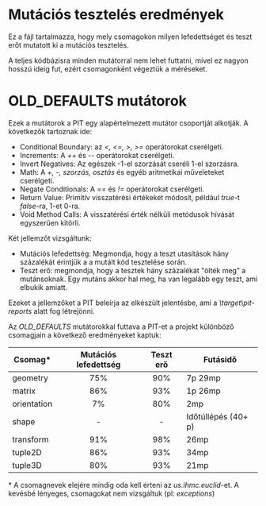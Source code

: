# Mutációs tesztelés eredmények

Ez a fájl tartalmazza, hogy mely csomagokon milyen 
lefedettséget és teszt erőt mutatott ki a mutációs tesztelés.

A teljes kódbázisra minden mutátorral nem lehet futtatni, mivel ez 
nagyon hosszú ideig fut, ezért csomagonként végeztük a méréseket.

# OLD_DEFAULTS mutátorok

Ezek a mutátorok a PIT egy alapértelmezett mutátor csoportját alkotják. 
A következők tartoznak ide:

 - Conditional Boundary: az *<, <=, >, >=* operátorokat cserélgeti.
 - Increments: A *++* és *--* operátorokat cserélgeti.
 - Invert Negatives: Az egészek -1-el szorzását cseréli 1-el szorzásra.
 - Math: A *+, -, szorzás, osztás* és egyéb aritmetikai műveleteket cserélgeti.
 - Negate Conditionals: A *==* és *!=* operátorokat cserélgeti.
 - Return Value: Primitív visszatérési értékeket módosít, például *true*-t *false*-ra, 1-et 0-ra.
 - Void Method Calls: A visszatérési érték nélküli metódusok hívását egyszerűen kitörli.
 
Két jellemzőt vizsgáltunk:

 - Mutációs lefedettség: Megmondja, hogy a teszt utasítások hány százalékát érintjük a a mutált kód tesztelése során. 
 - Teszt erő: megmondja, hogy a tesztek hány százalékát "ölték meg" a mutánsoknak. Egy mutáns akkor 
 hal meg, ha van legalább egy teszt, ami elbukik amiatt.
 
Ezeket a jellemzőket a PIT beleírja az elkészült jelentésbe, ami a *\target\pit-reports* alatt fog létrejönni.
 
Az *OLD_DEFAULTS* mutátorokkal futtava a PIT-et a projekt különböző csomagjain a 
következő eredményeket kaptuk:
 
 | Csomag\*    | Mutációs lefedettség   | Teszt erő | Futásidő
 | ---         | :-:                    | :-:       | ---
 | geometry    | 75%                    | 90%       | 7p 29mp
 | matrix      | 86%                    | 93%       | 1p 26mp
 | orientation | 7%                     | 80%       | 2mp
 | shape       | -                      | -         | Időtúllépés (40+ p)
 | transform   | 91%                    | 98%       | 26mp
 | tuple2D     | 86%                    | 93%       | 34mp
 | tuple3D     | 80%                    | 93%       | 21mp
   
\* A csomagnevek elejére mindig oda kell érteni az *us.ihmc.euclid*-et. A kevésbé 
lényeges, csomagokat nem vizsgáltuk (pl: *exceptions*)